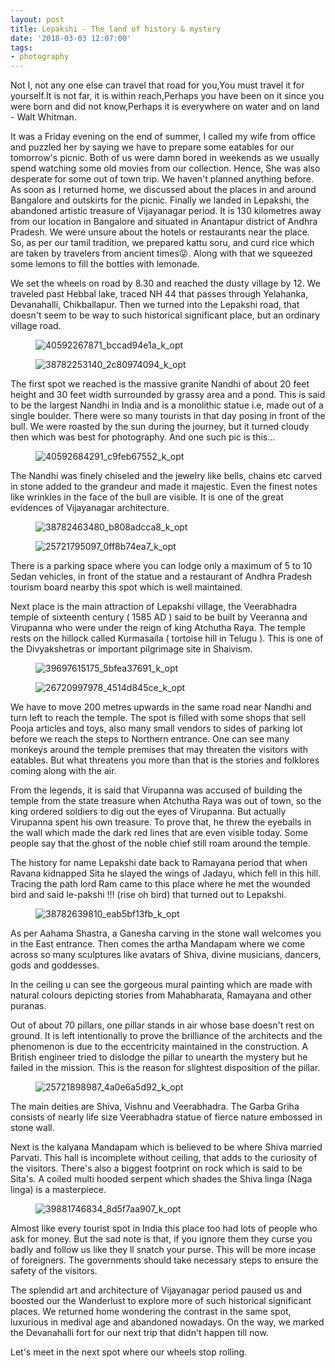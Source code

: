 ```yaml
---
layout: post
title: Lepakshi - The land of history & mystery
date: '2018-03-03 12:07:00'
tags:
- photography
---
```


Not I, not any one else can travel that road for you,You must travel it for yourself.It is not far, it is within reach,Perhaps you have been on it since you were born and did not know,Perhaps it is everywhere on water and on land - Walt Whitman.

It was a Friday evening on the end of summer, I called my wife from office and puzzled her by saying we have to prepare some eatables for our tomorrow's picnic. Both of us were damn bored in weekends as we usually spend watching some old movies from our collection. Hence, She was also desperate for some out of town trip. We haven't planned anything before. As soon as I returned home, we discussed about the places in and around Bangalore and outskirts for the picnic. Finally we landed in Lepakshi, the abandoned artistic treasure of Vijayanagar period. It is 130 kilometres away from our location in Bangalore and situated in Anantapur district of Andhra Pradesh. We were unsure about the hotels or restaurants near the place. So, as per our tamil tradition, we prepared kattu soru, and curd rice which are taken by travelers from ancient times😜. Along with that we squeezed some lemons to fill the bottles with lemonade.

We set the wheels on road by 8.30 and reached the dusty village by 12. We traveled past Hebbal lake, traced NH 44 that passes through Yelahanka, Devanahalli, Chikballapur. Then we turned into the Lepakshi road, that doesn't seem to be way to such historical significant place, but an ordinary village road.

<!--kg-card-begin: image--><figure class="kg-card kg-image-card"><img src="/content/images/2019/02/40592267871_bccad94e1a_k_opt.jpg" class="kg-image" alt="40592267871_bccad94e1a_k_opt"></figure><!--kg-card-end: image--><!--kg-card-begin: image--><figure class="kg-card kg-image-card"><img src="/content/images/2019/02/38782253140_2c80974094_k_opt.jpg" class="kg-image" alt="38782253140_2c80974094_k_opt"></figure><!--kg-card-end: image-->

The first spot we reached is the massive granite Nandhi of about 20 feet height and 30 feet width surrounded by grassy area and a pond. This is said to be the largest Nandhi in India and is a monolithic statue i.e, made out of a single boulder. There were so many tourists in that day posing in front of the bull. We were roasted by the sun during the journey, but it turned cloudy then which was best for photography. And one such pic is this...

<!--kg-card-begin: image--><figure class="kg-card kg-image-card"><img src="/content/images/2019/02/40592684291_c9feb67552_k_opt.jpg" class="kg-image" alt="40592684291_c9feb67552_k_opt"></figure><!--kg-card-end: image-->

The Nandhi was finely chiseled and the jewelry like bells, chains etc carved in stone added to the grandeur and made it majestic. Even the finest notes like wrinkles in the face of the bull are visible. It is one of the great evidences of Vijayanagar architecture.

<!--kg-card-begin: image--><figure class="kg-card kg-image-card"><img src="/content/images/2019/02/38782463480_b808adcca8_k_opt.jpg" class="kg-image" alt="38782463480_b808adcca8_k_opt"></figure><!--kg-card-end: image--><!--kg-card-begin: image--><figure class="kg-card kg-image-card"><img src="/content/images/2019/02/25721795097_0ff8b74ea7_k_opt.jpg" class="kg-image" alt="25721795097_0ff8b74ea7_k_opt"></figure><!--kg-card-end: image-->

There is a parking space where you can lodge only a maximum of 5 to 10 Sedan vehicles, in front of the statue and a restaurant of Andhra Pradesh tourism board nearby this spot which is well maintained.

Next place is the main attraction of Lepakshi village, the Veerabhadra temple of sixteenth century ( 1585 AD ) said to be built by Veeranna and Virupanna who were under the reign of king Atchutha Raya. The temple rests on the hillock called Kurmasaila ( tortoise hill in Telugu ). This is one of the Divyakshetras or important pilgrimage site in Shaivism.

<!--kg-card-begin: image--><figure class="kg-card kg-image-card"><img src="/content/images/2019/02/39697615175_5bfea37691_k_opt.jpg" class="kg-image" alt="39697615175_5bfea37691_k_opt"></figure><!--kg-card-end: image--><!--kg-card-begin: image--><figure class="kg-card kg-image-card"><img src="/content/images/2019/02/26720997978_4514d845ce_k_opt.jpg" class="kg-image" alt="26720997978_4514d845ce_k_opt"></figure><!--kg-card-end: image-->

We have to move 200 metres upwards in the same road near Nandhi and turn left to reach the temple. The spot is filled with some shops that sell Pooja articles and toys, also many small vendors to sides of parking lot before we reach the steps to Northern entrance. One can see many monkeys around the temple premises that may threaten the visitors with eatables. But what threatens you more than that is the stories and folklores coming along with the air.

From the legends, it is said that Virupanna was accused of building the temple from the state treasure when Atchutha Raya was out of town, so the king ordered soldiers to dig out the eyes of Virupanna. But actually Virupanna spent his own treasure. To prove that, he threw the eyeballs in the wall which made the dark red lines that are even visible today. Some people say that the ghost of the noble chief still roam around the temple.

The history for name Lepakshi date back to Ramayana period that when Ravana kidnapped Sita he slayed the wings of Jadayu, which fell in this hill. Tracing the path lord Ram came to this place where he met the wounded bird and said le-pakshi !!! (rise oh bird) that turned out to Lepakshi.

<!--kg-card-begin: image--><figure class="kg-card kg-image-card"><img src="/content/images/2019/02/38782639810_eab5bf13fb_k_opt.jpg" class="kg-image" alt="38782639810_eab5bf13fb_k_opt"></figure><!--kg-card-end: image-->

As per Aahama Shastra, a Ganesha carving in the stone wall welcomes you in the East entrance. Then comes the artha Mandapam where we come across so many sculptures like avatars of Shiva, divine musicians, dancers, gods and goddesses.

In the ceiling u can see the gorgeous mural painting which are made with natural colours depicting stories from Mahabharata, Ramayana and other puranas.

Out of about 70 pillars, one pillar stands in air whose base doesn't rest on ground. It is left intentionally to prove the brilliance of the architects and the phenomenon is due to the eccentricity maintained in the construction. A British engineer tried to dislodge the pillar to unearth the mystery but he failed in the mission. This is the reason for slightest disposition of the pillar.

<!--kg-card-begin: image--><figure class="kg-card kg-image-card"><img src="/content/images/2019/02/25721898987_4a0e6a5d92_k_opt.jpg" class="kg-image" alt="25721898987_4a0e6a5d92_k_opt"></figure><!--kg-card-end: image-->

The main deities are Shiva, Vishnu and Veerabhadra. The Garba Griha consists of nearly life size Veerabhadra statue of fierce nature embossed in stone wall.

Next is the kalyana Mandapam which is believed to be where Shiva married Parvati. This hall is incomplete without ceiling, that adds to the curiosity of the visitors. There's also a biggest footprint on rock which is said to be Sita's. A coiled multi hooded serpent which shades the Shiva linga (Naga linga) is a masterpiece.

<!--kg-card-begin: image--><figure class="kg-card kg-image-card"><img src="/content/images/2019/02/39881746834_8d5f7aa907_k_opt.jpg" class="kg-image" alt="39881746834_8d5f7aa907_k_opt"></figure><!--kg-card-end: image-->

Almost like every tourist spot in India this place too had lots of people who ask for money. But the sad note is that, if you ignore them they curse you badly and follow us like they ll snatch your purse. This will be more incase of foreigners. The governments should take necessary steps to ensure the safety of the visitors.

The splendid art and architecture of Vijayanagar period paused us and boosted our the Wanderlust to explore more of such historical significant places. We returned home wondering the contrast in the same spot, luxurious in medival age and abandoned nowadays. On the way, we marked the Devanahalli fort for our next trip that didn't happen till now.

Let's meet in the next spot where our wheels stop rolling.

